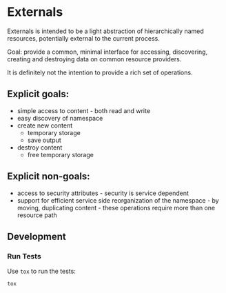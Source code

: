 # Externals

Externals is intended to be a light abstraction of hierarchically named
resources, potentially external to the current process.

Goal: provide a common, minimal interface for accessing, discovering, creating
and destroying data on common resource providers.

It is definitely not the intention to provide a rich set of operations.


## Explicit goals:

- simple access to content - both read and write
- easy discovery of namespace
- create new content
	- temporary storage
	- save output
- destroy content
	- free temporary storage


## Explicit non-goals:

- access to security attributes - security is service dependent
- support for efficient service side reorganization of the namespace - by
  moving, duplicating content - these operations require more than one resource
  path

## Development

### Run Tests
Use `tox` to run the tests:

    tox
